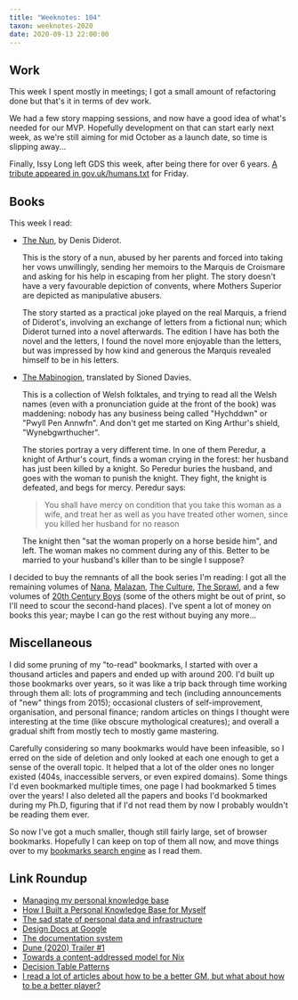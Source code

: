 ```yaml
---
title: "Weeknotes: 104"
taxon: weeknotes-2020
date: 2020-09-13 22:00:00
---
```


## Work

This week I spent mostly in meetings; I got a small amount of
refactoring done but that's it in terms of dev work.

We had a few story mapping sessions, and now have a good idea of
what's needed for our MVP.  Hopefully development on that can start
early next week, as we're still aiming for mid October as a launch
date, so time is slipping away...

Finally, Issy Long left GDS this week, after being there for over 6
years.  [A tribute appeared in gov.uk/humans.txt][] for Friday.

[A tribute appeared in gov.uk/humans.txt]: https://twitter.com/issyl0/status/1304370946439086085

## Books

This week I read:

- [The Nun][], by Denis Diderot.

  This is the story of a nun, abused by her parents and forced into
  taking her vows unwillingly, sending her memoirs to the Marquis de
  Croismare and asking for his help in escaping from her plight.  The
  story doesn't have a very favourable depiction of convents, where
  Mothers Superior are depicted as manipulative abusers.

  The story started as a practical joke played on the real Marquis, a
  friend of Diderot's, involving an exchange of letters from a
  fictional nun; which Diderot turned into a novel afterwards.  The
  edition I have has both the novel and the letters, I found the novel
  more enjoyable than the letters, but was impressed by how kind and
  generous the Marquis revealed himself to be in his letters.

- [The Mabinogion][], translated by Sioned Davies.

  This is a collection of Welsh folktales, and trying to read all the
  Welsh names (even with a pronunciation guide at the front of the
  book) was maddening: nobody has any business being called "Hychddwn"
  or "Pwyll Pen Annwfn".  And don't get me started on King Arthur's
  shield, "Wynebgwrthucher".

  The stories portray a very different time.  In one of them Peredur,
  a knight of Arthur's court, finds a woman crying in the forest: her
  husband has just been killed by a knight.  So Peredur buries the
  husband, and goes with the woman to punish the knight.  They fight,
  the knight is defeated, and begs for mercy.  Peredur says:

  > You shall have mercy on condition that you take this woman as a
  > wife, and treat her as well as you have treated other women, since
  > you killed her husband for no reason

  The knight then "sat the woman properly on a horse beside him", and
  left.  The woman makes no comment during any of this.  Better to be
  married to your husband's killer than to be single I suppose?

I decided to buy the remnants of all the book series I'm reading: I
got all the remaining volumes of [Nana][], [Malazan][], [The
Culture][], [The Sprawl][], and a few volumes of [20th Century Boys][]
(some of the others might be out of print, so I'll need to scour the
second-hand places).  I've spent a lot of money on books this year;
maybe I can go the rest without buying any more...

[The Nun]: https://en.wikipedia.org/wiki/La_Religieuse_(novel)
[The Mabinogion]: https://en.wikipedia.org/wiki/Mabinogion
[Nana]: https://en.wikipedia.org/wiki/Nana_(manga)
[Malazan]: https://en.wikipedia.org/wiki/Malazan_Book_of_the_Fallen
[The Culture]: https://en.wikipedia.org/wiki/Culture_series
[The Sprawl]: https://en.wikipedia.org/wiki/Sprawl_trilogy
[20th Century Boys]: https://en.wikipedia.org/wiki/20th_Century_Boys

## Miscellaneous

I did some pruning of my "to-read" bookmarks, I started with over a
thousand articles and papers and ended up with around 200.  I'd built
up those bookmarks over years, so it was like a trip back through time
working through them all: lots of programming and tech (including
announcements of "new" things from 2015); occasional clusters of
self-improvement, organisation, and personal finance; random articles
on things I thought were interesting at the time (like obscure
mythological creatures); and overall a gradual shift from mostly tech
to mostly game mastering.

Carefully considering so many bookmarks would have been infeasible, so
I erred on the side of deletion and only looked at each one enough to
get a sense of the overall topic.  It helped that a lot of the older
ones no longer existed (404s, inaccessible servers, or even expired
domains).  Some things I'd even bookmarked multiple times, one page I
had bookmarked 5 times over the years!  I also deleted all the papers
and books I'd bookmarked during my Ph.D, figuring that if I'd not read
them by now I probably wouldn't be reading them ever.

So now I've got a much smaller, though still fairly large, set of
browser bookmarks.  Hopefully I can keep on top of them all now, and
move things over to my [bookmarks search engine][] as I read them.

[bookmarks search engine]: https://bookmarks.barrucadu.co.uk/search

## Link Roundup

- [Managing my personal knowledge base](https://tkainrad.dev/posts/managing-my-personal-knowledge-base/)
- [How I Built a Personal Knowledge Base for Myself](https://www.getdnote.com/blog/how-i-built-personal-knowledge-base-for-myself/)
- [The sad state of personal data and infrastructure](https://beepb00p.xyz/sad-infra.html)
- [Design Docs at Google](https://www.industrialempathy.com/posts/design-docs-at-google/)
- [The documentation system](https://documentation.divio.com/)
- [Dune (2020) Trailer #1](https://www.youtube.com/watch?v=I23EDubKvZU)
- [Towards a content-addressed model for Nix](https://www.tweag.io/blog/2020-09-10-nix-cas/)
- [Decision Table Patterns](https://www.hillelwayne.com/post/decision-table-patterns/)
- [I read a lot of articles about how to be a better GM, but what about how to be a better player?](https://old.reddit.com/r/rpg/comments/ir32pd/i_read_a_lot_of_articles_about_how_to_be_a_better/)
